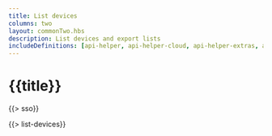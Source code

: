 ```yaml
---
title: List devices
columns: two
layout: commonTwo.hbs
description: List devices and export lists
includeDefinitions: [api-helper, api-helper-cloud, api-helper-extras, api-helper-table, xlsx]
---
```


# {{title}}

{{> sso}}

{{> list-devices}}
